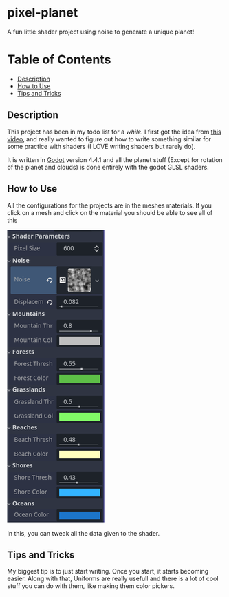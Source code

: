 # pixel-planet

A fun little shader project using noise to generate a unique planet!

# Table of Contents
- [Description](#description)
- [How to Use](#how-to-use)
- [Tips and Tricks](#tips-and-tricks)

## Description

This project has been in my todo list for a *while*. I first got the idea from [this video](https://www.youtube.com/watch?v=Pe3CuOTc-sM), and really wanted to figure out how to write something similar for some practice with shaders (I LOVE writing shaders but rarely do).

It is written in [Godot](https://godotengine.org/) version 4.4.1 and all the planet stuff (Except for rotation of the planet and clouds) is done entirely with the godot GLSL shaders.

## How to Use
All the configurations for the projects are in the meshes materials. If you click on a mesh and click on the material you should be able to see all of this

![shader configs](https://github.com/OccultParrot/pixel-planet/blob/main/assets/Screenshot%202025-07-16%20223258.png)

In this, you can tweak all the data given to the shader.

## Tips and Tricks

My biggest tip is to just start writing. Once you start, it starts becoming easier. Along with that, Uniforms are really usefull and there is a lot of cool stuff you can do with them, like making them color pickers.
